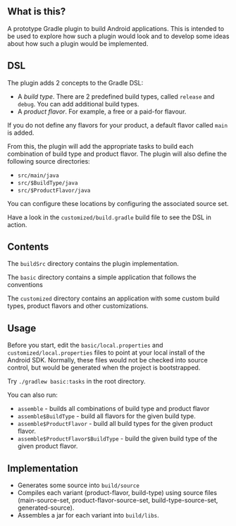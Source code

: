 ## What is this?

A prototype Gradle plugin to build Android applications. This is intended to be used to explore how such a plugin
would look and to develop some ideas about how such a plugin would be implemented.

## DSL

The plugin adds 2 concepts to the Gradle DSL:

* A _build type_. There are 2 predefined build types, called `release` and `debug`. You can add additional build types.
* A _product flavor_. For example, a free or a paid-for flavour.

If you do not define any flavors for your product, a default flavor called `main` is added.

From this, the plugin will add the appropriate tasks to build each combination of build type and product flavor. The
plugin will also define the following source directories:

* `src/main/java`
* `src/$BuildType/java`
* `src/$ProductFlavor/java`

You can configure these locations by configuring the associated source set.

Have a look in the `customized/build.gradle` build file to see the DSL in action.

## Contents

The `buildSrc` directory contains the plugin implementation.

The `basic` directory contains a simple application that follows the conventions

The `customized` directory contains an application with some custom build types, product flavors and other
customizations.

## Usage

Before you start, edit the `basic/local.properties` and `customized/local.properties` files to point at your local install
of the Android SDK. Normally, these files would not be checked into source control, but would be generated when the
project is bootstrapped.

Try `./gradlew basic:tasks` in the root directory.

You can also run:

* `assemble` - builds all combinations of build type and product flavor
* `assemble$BuildType` - build all flavors for the given build type.
* `assemble$ProductFlavor` - build all build types for the given product flavor.
* `assemble$ProductFlavor$BuildType` - build the given build type of the given product flavor.

## Implementation

* Generates some source into `build/source`
* Compiles each variant (product-flavor, build-type) using source files (main-source-set, product-flavor-source-set, build-type-source-set, generated-source).
* Assembles a jar for each variant into `build/libs`.

